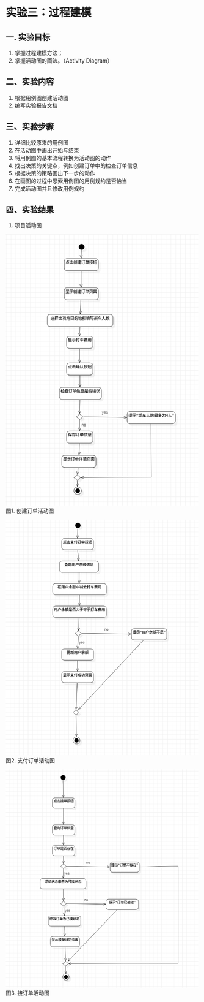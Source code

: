 # 实验三：过程建模 

## 一. 实验目标
1. 掌握过程建模方法；
2. 掌握活动图的画法。（Activity Diagram）



## 二、实验内容

1. 根据用例图创建活动图
2. 编写实验报告文档



## 三、实验步骤

1. 详细比较原来的用例图
2. 在活动图中画出开始与结束
3. 将用例图的基本流程转换为活动图的动作
4. 找出决策的关键点，例如创建订单中的检查订单信息
5. 根据决策的策略画出下一步的动作
6. 在画图的过程中思索用例图的用例规约是否恰当
7. 完成活动图并且修改用例规约

## 四、实验结果

1. 项目活动图

![创建订单活动图](./Lab3_创建订单活动图.jpg)  
图1. 创建订单活动图

![支付订单活动图](./Lab3_支付订单活动图.jpg)  
图2. 支付订单活动图

![创接单活动图](./Lab3_接订单活动图.jpg)  
图3. 接订单活动图


